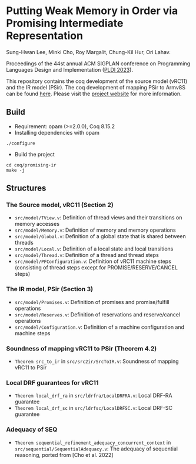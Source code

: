 # Putting Weak Memory in Order via Promising Intermediate Representation

Sung-Hwan Lee, Minki Cho, Roy Margalit, Chung-Kil Hur, Ori Lahav.

Proceedings of the 44st annual ACM SIGPLAN conference on Programming Languages Design and Implementation ([PLDI 2023](https://pldi23.sigplan.org/)).

This repository contains the coq development of the source model (vRC11) and the IR model (PSir).
The coq development of mapping PSir to Armv8S can be found [here](https://github.com/snu-sf/promising-ir-to-promising-arm/).
Please visit the [project website](https://sf.snu.ac.kr/promising-ir/) for more information.


## Build

- Requirement: opam (>=2.0.0), Coq 8.15.2
- Installing dependencies with opam
```
./configure
```
- Build the project
```
cd coq/promising-ir
make -j
```


## Structures

### The Source model, vRC11 (Section 2)
- `src/model/TView.v`: Definition of thread views and their transitions on memory accesses
- `src/model/Memory.v`: Definition of memory and memory operations
- `src/model/Global.v`: Definition of a global state that is shared between threads
- `src/model/Local.v`: Definition of a local state and local transitions
- `src/model/Thread.v`: Definition of a thread and thread steps
- `src/model/PFConfiguration.v`: Definition of vRC11 machine steps
(consisting of thread steps except for PROMISE/RESERVE/CANCEL steps)

### The IR model, PSir (Section 3)
- `src/model/Promises.v`: Definition of promises and promise/fulfill operations
- `src/model/Reserves.v`: Definition of reservations and reserve/cancel operations
- `src/model/Configuration.v`: Definition of a machine configuration and machine steps

### Soundness of mapping vRC11 to PSir (Theorem 4.2)
- `Theorem src_to_ir` in `src/src2ir/SrcToIR.v`: Soundness of mapping vRC11 to PSir

### Local DRF guarantees for vRC11
- `Theorem local_drf_ra` in `src/ldrfra/LocalDRFRA.v`: Local DRF-RA guarantee
- `Theorem local_drf_sc` in `src/ldrfsc/LocalDRFSC.v`: Local DRF-SC guarantee

### Adequacy of SEQ
- `Theorem sequential_refinement_adequacy_concurrent_context` in `src/sequential/SequentialAdequacy.v`:
The adequacy of sequential reasoning, ported from [Cho et al. 2022]
